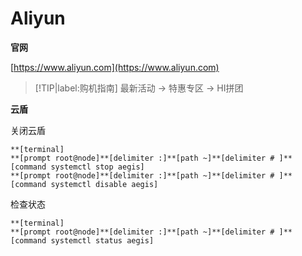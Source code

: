 # Aliyun

**官网**

[https://www.aliyun.com](https://www.aliyun.com)

> [!TIP|label:购机指南]
> 最新活动 -> 特惠专区 -> HI拼团

**云盾**

关闭云盾
```
**[terminal]
**[prompt root@node]**[delimiter :]**[path ~]**[delimiter # ]**[command systemctl stop aegis]
**[prompt root@node]**[delimiter :]**[path ~]**[delimiter # ]**[command systemctl disable aegis]
```

检查状态
```
**[terminal]
**[prompt root@node]**[delimiter :]**[path ~]**[delimiter # ]**[command systemctl status aegis]
```
